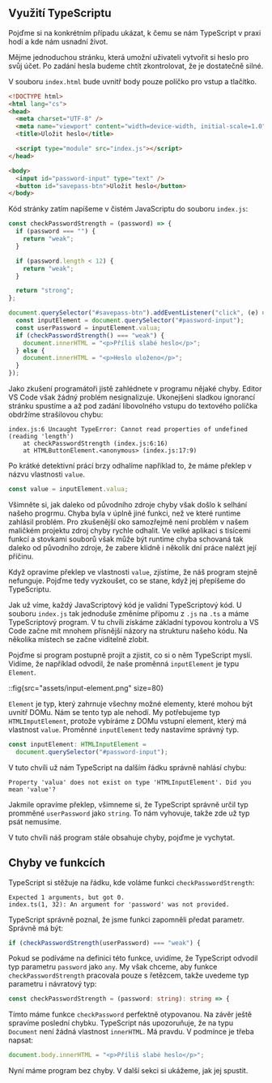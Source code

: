 ## Využití TypeScriptu

Pojďme si na konkrétním případu ukázat, k čemu se nám TypeScript v praxi hodí a kde nám usnadní život.

Mějme jednoduchou stránku, která umožní uživateli vytvořit si heslo pro svůj účet. Po zadání hesla budeme chtít zkontrolovat, že je dostatečně silné.

V souboru `index.html` bude uvnitř body pouze políčko pro vstup a tlačítko.

```html
<!DOCTYPE html>
<html lang="cs">
<head>
  <meta charset="UTF-8" />
  <meta name="viewport" content="width=device-width, initial-scale=1.0" />
  <title>Uložit heslo</title>

  <script type="module" src="index.js"></script>
</head>

<body>
  <input id="password-input" type="text" />
  <button id="savepass-btn">Uložit heslo</button>
</body>
```

Kód stránky zatím napíšeme v čistém JavaScriptu do souboru `index.js`:

```js
const checkPasswordStrength = (password) => {
  if (password === "") {
    return "weak";
  }

  if (password.length < 12) {
    return "weak";
  }

  return "strong";
};

document.querySelector("#savepass-btn").addEventListener("click", (e) => {
  const inputElement = document.querySelector("#password-input");
  const userPassword = inputElement.valua;
  if (checkPasswordStrength() === "weak") {
    document.innerHTML = "<p>Příliš slabé heslo</p>";
  } else {
    document.innerHTML = "<p>Heslo uloženo</p>";
  }
});
```

Jako zkušení programátoři jistě zahlédnete v programu nějaké chyby. Editor VS Code však žádný problém nesignalizuje. Ukonejšeni sladkou ignorancí stránku spustíme a až pod zadání libovolného vstupu do textového políčka obdržíme strašilovou chybu:

```
index.js:6 Uncaught TypeError: Cannot read properties of undefined (reading 'length')
    at checkPasswordStrength (index.js:6:16)
    at HTMLButtonElement.<anonymous> (index.js:17:9)
```

Po krátké detektivní prácí brzy odhalíme například to, že máme překlep v názvu vlastnosti `value`.

```js
const value = inputElement.valua;
```

Všimněte si, jak daleko od původního zdroje chyby však došlo k selhání našeho progrmu. Chyba byla v úplně jiné funkci, než ve které runtime zahlásil problém. Pro zkušenější oko samozřejmě není problém v našem maličkém projektu zdroj chyby rychle odhalit. Ve velké aplikaci s tisícemi funkcí a stovkami souborů však může být runtime chyba schovaná tak daleko od původního zdroje, že zabere klidně i několik dní práce nalézt její příčinu.

Když opravíme překlep ve vlastnosti `value`, zjístíme, že náš program stejně nefunguje. Pojďme tedy vyzkoušet, co se stane, když jej přepíšeme do TypeScriptu.

Jak už víme, každý JavaScriptový kód je validní TypeScriptový kód. U souboru `index.js` tak jednoduše změníme přípomu z `.js` na `.ts` a máme TypeScriptový program. V tu chvíli získáme základní typovou kontrolu a VS Code začne mít mnohem přísnější názory na strukturu našeho kódu. Na několika místech se začne viditelně zlobit.

Pojďme si program postupně projít a zjistit, co si o něm TypeScript myslí. Vidíme, že například odvodil, že naše proměnná `inputElement` je typu `Element`.

::fig{src="assets/input-element.png" size=80}

`Element` je typ, který zahrnuje všechny možné elementy, které mohou být uvnitř DOMu. Nám se tento typ ale nehodí. My potřebujeme typ `HTMLImputElement`, protože vybíráme z DOMu vstupní element, který má vlastnost `value`. Proměnné `inputElement` tedy nastavíme správný typ.

```ts
const inputElement: HTMLInputElement =
  document.querySelector("#password-input");
```

V tuto chvíli už nám TypeScript na dalším řádku správně nahlásí chybu:

```
Property 'valua' does not exist on type 'HTMLInputElement'. Did you mean 'value'?
```

Jakmile opravíme překlep, všimneme si, že TypeScript správně určil typ promměné `userPassword` jako `string`. To nám vyhovuje, takže zde už typ psát nemusíme.

V tuto chvíli náš program stále obsahuje chyby, pojďme je vychytat.

## Chyby ve funkcích

TypeScript si stěžuje na řádku, kde voláme funkci `checkPasswordStrength`:

```
Expected 1 arguments, but got 0.
index.ts(1, 32): An argument for 'password' was not provided.
```

TypeScript správně poznal, že jsme funkci zapomněli předat parametr. Správně má být:

```ts
if (checkPasswordStrength(userPassword) === "weak") {
```

Pokud se podíváme na definici této funkce, uvidíme, že TypeScript odvodil typ parametru `password` jako `any`. My však chceme, aby funkce `checkPasswordStrength` pracovala pouze s řetězcem, takže uvedeme typ parametru i návratový typ:

```ts
const checkPasswordStrength = (password: string): string => {
```

Tímto máme funkce `checkPassword` perfektně otypovanou. Na závěr ještě spravíme poslední chybku. TypeScript nás upozoruňuje, že na typu `Document` není žádná vlastnost `innerHTML`. Má pravdu. V podmínce je třeba napsat:

```ts
document.body.innerHTML = "<p>Příliš slabé heslo</p>";
```

Nyní máme program bez chyby. V další sekci si ukážeme, jak jej spustit.
